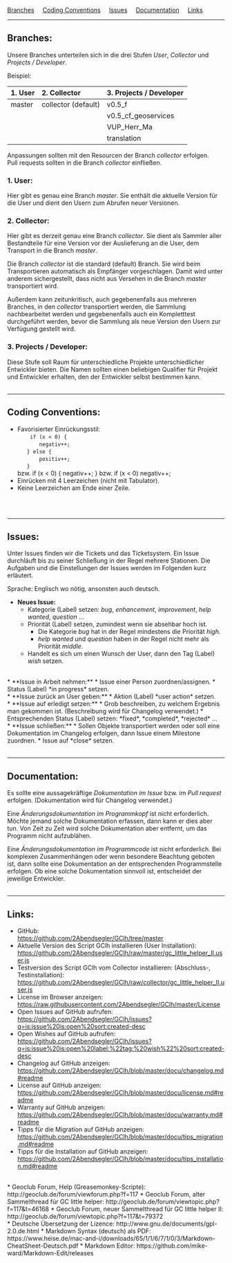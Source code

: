 <a href="#user-content-branches" title="Branches">Branches</a> &nbsp; &nbsp; 
<a href="#user-content-coding-conventions" title="Coding Conventions">Coding Conventions</a> &nbsp; &nbsp; 
<a href="#user-content-issues" title="Issues">Issues</a> &nbsp; &nbsp; 
<a href="#user-content-documentation" title="Documentation">Documentation</a> &nbsp; &nbsp; 
<a href="#user-content-links" title="Links">Links</a> &nbsp; &nbsp; 

---
## Branches:  

Unsere Branches unterteilen sich in die drei Stufen *User*, *Collector* und *Projects / Developer*.

Beispiel:  

| 1. User | 2. Collector        | 3. Projects / Developer  |
| :------ | :------------------ | :----------------------- |
| master  | collector (default) | v0.5_f                   |
|         |                     | v0.5_cf_geoservices      |
|         |                     | VUP_Herr_Ma              |
|         |                     | translation              |

Anpassungen sollten mit den Resourcen der Branch *collector* erfolgen.  
Pull requests sollten in die Branch *collector* einfließen.  

### 1. User:  
Hier gibt es genau eine Branch *master*. Sie enthält die aktuelle Version für die User und dient den Usern zum Abrufen neuer Versionen.

### 2. Collector:  
Hier gibt es derzeit genau eine Branch *collector*. Sie dient als Sammler aller Bestandteile für eine Version vor der Auslieferung an die User, dem Transport in die Branch *master*.  

Die Branch *collector* ist die standard (default) Branch. Sie wird beim Transportieren automatisch als Empfänger vorgeschlagen. Damit wird unter anderem sichergestellt, dass nicht aus Versehen in die Branch *master* transportiert wird.  

Außerdem kann zeitunkritisch, auch gegebenenfalls aus mehreren Branches, in den *collector* transportiert werden, die Sammlung nachbearbeitet werden und gegebenenfalls auch ein Kompletttest durchgeführt werden, bevor die Sammlung als neue Version den Usern zur Verfügung gestellt wird.  

### 3. Projects / Developer:  
Diese Stufe soll Raum für unterschiedliche Projekte unterschiedlicher Entwickler bieten. Die Namen sollten einen beliebigen Qualifier für Projekt und Entwickler erhalten, den der Entwickler selbst bestimmen kann.
<br>
<br>

---
## Coding Conventions:  
* Favorisierter Einrückungsstil:  
`    if (x < 0) {`  
`       negativ++;`  
`   } else {`  
`       positiv++;`  
`   }`  
bzw.
    if (x < 0) { negativ++; }
bzw.
    if (x < 0) negativ++;
* Einrücken mit 4 Leerzeichen (nicht mit Tabulator).
* Keine Leerzeichen am Ende einer Zeile.
<br>
<br>

---
## Issues:  

Unter Issues finden wir die Tickets und das Ticketsystem. Ein Issue durchläuft bis zu seiner Schließung in der Regel mehrere Stationen. Die Aufgaben und die Einstellungen der Issues werden im Folgenden kurz erläutert.  

Sprache: Englisch wo nötig, ansonsten auch deutsch.  

* **Neues Issue:**
  * Kategorie (Label) setzen: *bug*, *enhancement*, *improvement*, *help wanted*, *question* ... 
  * Priorität (Label) setzen, zumindest wenn sie absehbar hoch ist. 
    * Die Kategorie *bug* hat in der Regel mindestens die Priorität *high*.
    * *help wanted* und *question* haben in der Regel nicht mehr als Priorität *middle*.
  * Handelt es sich um einen Wunsch der User, dann den Tag (Label) *wish* setzen.  
<br>
* **Issue in Arbeit nehmen:**
  * Issue einer Person zuordnen/assignen.
  * Status (Label) *in progress* setzen.  
<br>
* **Issue zurück an User geben:**
  * Aktion (Label) *user action* setzen.  
<br>
* **Issue auf erledigt setzen:**
  * Grob beschreiben, zu welchem Ergebnis man gekommen ist. (Beschreibung wird für Changelog verwendet.)
  * Entsprechenden Status (Label) setzen: *fixed*, *completed*, *rejected* ...  
<br>
* **Issue schließen:**
  * Sollen Objekte transportiert werden oder soll eine Dokumentation im Changelog erfolgen, dann Issue einem Milestone zuordnen.
  * Issue auf *close* setzen.
<br>
<br>

---
## Documentation:  

Es sollte eine aussagekräftige *Dokumentation im Issue* bzw. im *Pull request* erfolgen. (Dokumentation wird für Changelog verwendet.)  

Eine *Änderungsdokumentation im Programmkopf* ist nicht erforderlich. Möchte jemand solche Dokumentation erfassen, dann kann er dies aber tun. Von Zeit zu Zeit wird solche Dokumentation aber entfernt, um das Programm nicht aufzublähen.  

Eine *Änderungsdokumentation im Programmcode* ist nicht erforderlich. Bei komplexen Zusammenhängen oder wenn besondere Beachtung geboten ist, dann sollte eine Dokumentation an der entsprechenden Programmstelle erfolgen. Ob eine solche Dokumentation sinnvoll ist, entscheidet der jeweilige Entwickler.
<br>
<br>

---
## Links:  

* GitHub:  
https://github.com/2Abendsegler/GClh/tree/master
* Aktuelle Version des Script GClh installieren (User Installation):  
https://github.com/2Abendsegler/GClh/raw/master/gc_little_helper_II.user.js
* Testversion des Script GClh vom Collector installieren: (Abschluss-, Testinstallation):  
https://github.com/2Abendsegler/GClh/raw/collector/gc_little_helper_II.user.js
* License im Browser anzeigen:  
https://raw.githubusercontent.com/2Abendsegler/GClh/master/License
* Open Issues auf GitHub aufrufen:  
https://github.com/2Abendsegler/GClh/issues?q=is:issue%20is:open%20sort:created-desc
* Open Wishes auf GitHub aufrufen:  
https://github.com/2Abendsegler/GClh/issues?q=is:issue%20is:open%20label:%22tag:%20wish%22%20sort:created-desc
* Changelog auf GitHub anzeigen:  
https://github.com/2Abendsegler/GClh/blob/master/docu/changelog.md#readme
* License auf GitHub anzeigen:  
https://github.com/2Abendsegler/GClh/blob/master/docu/license.md#readme
* Warranty auf GitHub anzeigen:  
https://github.com/2Abendsegler/GClh/blob/master/docu/warranty.md#readme
* Tipps für die Migration auf GitHub anzeigen:  
https://github.com/2Abendsegler/GClh/blob/master/docu/tips_migration.md#readme  
* Tipps für die Installation auf GitHub anzeigen:  
https://github.com/2Abendsegler/GClh/blob/master/docu/tips_installation.md#readme  
<br>
* Geoclub Forum, Help (Greasemonkey-Scripte):  
http://geoclub.de/forum/viewforum.php?f=117  
* Geoclub Forum, alter Sammelthread für GC little helper:  
http://geoclub.de/forum/viewtopic.php?f=117&t=46168  
* Geoclub Forum, neuer Sammelthread für GC little helper II:  
http://geoclub.de/forum/viewtopic.php?f=117&t=79372  
<br>
* Deutsche Übersetzung der Lizence:  
http://www.gnu.de/documents/gpl-2.0.de.html
* Markdown Syntax (deutsch) als PDF:  
https://www.heise.de/mac-and-i/downloads/65/1/1/6/7/1/0/3/Markdown-CheatSheet-Deutsch.pdf
* Markdown Editor:  
https://github.com/mike-ward/Markdown-Edit/releases  
